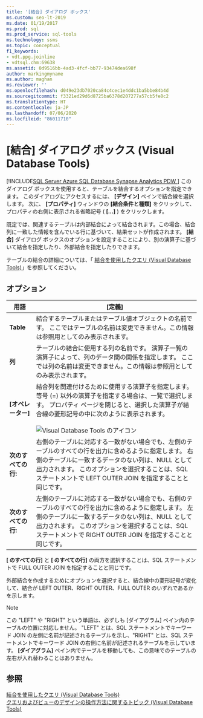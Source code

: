 ```yaml
---
title: '[結合] ダイアログ ボックス'
ms.custom: seo-lt-2019
ms.date: 01/19/2017
ms.prod: sql
ms.prod_service: sql-tools
ms.technology: ssms
ms.topic: conceptual
f1_keywords:
- vdt.ppg.joinline
- vdtsql.chm:69638
ms.assetid: 0d9516bb-4ad3-4fcf-bb77-93474dea698f
author: markingmyname
ms.author: maghan
ms.reviewer: ''
ms.openlocfilehash: d049e23db7020ca84c4cec1e4ddc1ba5bbe84b4d
ms.sourcegitcommit: f3321ed29d6d8725ba6378d207277a57cb5fe8c2
ms.translationtype: HT
ms.contentlocale: ja-JP
ms.lasthandoff: 07/06/2020
ms.locfileid: "86011710"
---
```

# <a name="join-dialog-box-visual-database-tools"></a>[結合] ダイアログ ボックス (Visual Database Tools)
[!INCLUDE[SQL Server Azure SQL Database Synapse Analytics PDW ](../../includes/applies-to-version/sql-asdb-asdbmi-asa-pdw.md)]
このダイアログ ボックスを使用すると、テーブルを結合するオプションを指定できます。 このダイアログにアクセスするには、 **[デザイン]** ペインで結合線を選択します。 次に、 **[プロパティ]** ウィンドウの **[結合条件と種類]** をクリックして、プロパティの右側に表示される省略記号 ( **[...]** ) をクリックします。  
  
既定では、関連するテーブルは内部結合によって結合されます。この場合、結合列に一致した情報を含んでいる行に基づいて、結果セットが作成されます。 **[結合]** ダイアログ ボックスのオプションを設定することにより、別の演算子に基づいて結合を指定したり、外部結合を指定したりできます。  
  
テーブルの結合の詳細については、「 [結合を使用したクエリ (Visual Database Tools)](../../ssms/visual-db-tools/query-with-joins-visual-database-tools.md)」を参照してください。  
  
## <a name="options"></a>オプション  
  
|**用語**|**[定義]**|  
|------------|------------------|  
|**Table**|結合するテーブルまたはテーブル値オブジェクトの名前です。 ここではテーブルの名前は変更できません。この情報は参照用としてのみ表示されます。|  
|**列**|テーブルの結合に使用する列の名前です。 演算子一覧の演算子によって、列のデータ間の関係を指定します。 ここでは列の名前は変更できません。この情報は参照用としてのみ表示されます。|  
|**[オペレーター]**|結合列を関連付けるために使用する演算子を指定します。 等号 (=) 以外の演算子を指定する場合は、一覧で選択します。 プロパティ ページを閉じると、選択した演算子が結合線の菱形記号の中に次のように表示されます。<br /><br />![Visual Database Tools のアイコン](../../ssms/visual-db-tools/media/dv3wbii.gif "Visual Database Tools のアイコン")|  
|**次のすべての行: <table1>**|右側のテーブルに対応する一致がない場合でも、左側のテーブルのすべての行を出力に含めるように指定します。 右側のテーブルに一致するデータのない列は、NULL として出力されます。 このオプションを選択することは、SQL ステートメントで LEFT OUTER JOIN を指定することと同じです。|  
|**次のすべての行: <table2>**|左側のテーブルに対応する一致がない場合でも、右側のテーブルのすべての行を出力に含めるように指定します。 左側のテーブルに一致するデータのない列は、NULL として出力されます。 このオプションを選択することは、SQL ステートメントで RIGHT OUTER JOIN を指定することと同じです。|  
  
**[<table1> のすべての行]** と **[<table2> のすべての行]** の両方を選択することは、SQL ステートメントで FULL OUTER JOIN を指定することと同じです。  
  
外部結合を作成するためにオプションを選択すると、結合線中の菱形記号が変化して、結合が LEFT OUTER、RIGHT OUTER、FULL OUTER のいずれであるかを示します。  
  
> [!NOTE]  
> この "LEFT" や "RIGHT" という単語は、必ずしも [ダイアグラム] ペイン内のテーブルの位置に対応しません。 "LEFT" とは、SQL ステートメントでキーワード JOIN の左側に名前が記述されるテーブルを示し、"RIGHT" とは、SQL ステートメントでキーワード JOIN の右側に名前が記述されるテーブルを示しています。 **[ダイアグラム]** ペイン内でテーブルを移動しても、この意味でのテーブルの左右が入れ替わることはありません。  
  
## <a name="see-also"></a>参照  
[結合を使用したクエリ (Visual Database Tools)](../../ssms/visual-db-tools/query-with-joins-visual-database-tools.md)  
[クエリおよびビューのデザインの操作方法に関するトピック (Visual Database Tools)](../../ssms/visual-db-tools/design-queries-and-views-how-to-topics-visual-database-tools.md)  
  

